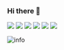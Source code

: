 ### Hi there 👋

[![](https://img.shields.io/badge/OS-Arch%20Linux-33aadd?style=flat-square&logo=arch-linux&logoColor=ffffff)](https://www.archlinux.org/) [![](https://img.shields.io/badge/macOS-Hackintosh-292e33?style=flat-square&logo=apple&logoColor=ffffff)](https://www.tonymacx86.com/) 
[![](https://img.shields.io/badge/Honor-V30-f5010c?style=flat-square&logo=huawei&logoColor=ffffff)](https://www.apple.com/) 
[![](https://img.shields.io/badge/-Java-007396?style=flat-square&logo=java&logoColor=ffffff)](https://reactjs.org/) 
![](https://img.shields.io/badge/-Nintendo%20Switch-e60012?style=flat-square&logo=nintendo%20switch&logoColor=ffffff) [![](https://img.shields.io/badge/Steam-171a21?style=flat-square&logo=steam&logoColor=ffffff)](https://steamcommunity.com/id/antzuhl) 

![info](https://github-readme-stats.vercel.app/api?username=poorjobless&show_icons=true&count_private=true&hide=prs&theme=default_repocard)

<!--
**poorjobless/poorjobless** is a ✨ _special_ ✨ repository because its `README.md` (this file) appears on your GitHub profile.

Here are some ideas to get you started:

- 🔭 I’m currently working on ...
- 🌱 I’m currently learning ...
- 👯 I’m looking to collaborate on ...
- 🤔 I’m looking for help with ...
- 💬 Ask me about ...
- 📫 How to reach me: ...
- 😄 Pronouns: ...
- ⚡ Fun fact: ...
-->
